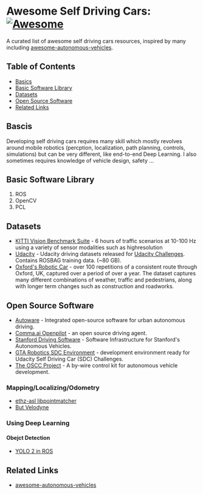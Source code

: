 # Awesome Self Driving Cars: [![Awesome](https://cdn.rawgit.com/sindresorhus/awesome/d7305f38d29fed78fa85652e3a63e154dd8e8829/media/badge.svg)](https://github.com/sindresorhus/awesome)
A curated list of awesome self driving cars resources, inspired by many including [awesome-autonomous-vehicles](https://github.com/takeitallsource/awesome-autonomous-vehicles/).

## Table of Contents
* [Basics](#bascis)
* [Basic Software Library](#basic-software-library)
* [Datasets](#datasets)
* [Open Source Software](#open-source-software)
* [Related Links](#related-links)

## Bascis
Developing self driving cars requires many skill which mostly revolves around mobile robotics (percption, localization, path planning, controls, simulations) but can be very different, like end-to-end Deep Learning. I also sometimes requires knowledge of vehicle design, safety ... 

## Basic Software Library
1. ROS
2. OpenCV
3. PCL

## Datasets
* [KITTI Vision Benchmark Suite](http://www.cvlibs.net/datasets/kitti/raw_data.php) - 6 hours of traffic scenarios at 10-100 Hz using a variety of sensor modalities such as highresolution
* [Udacity](https://github.com/udacity/self-driving-car/tree/master/datasets) - Udacity driving datasets released for [Udacity Challenges](https://www.udacity.com/self-driving-car). Contains ROSBAG training data. (~80 GB).
* [Oxford's Robotic Car](http://robotcar-dataset.robots.ox.ac.uk/) - over 100 repetitions of a consistent route through Oxford, UK, captured over a period of over a year. The dataset captures many different combinations of weather, traffic and pedestrians, along with longer term changes such as construction and roadworks.

## Open Source Software

* [Autoware](https://github.com/CPFL/Autoware) - Integrated open-source software for urban autonomous driving.
* [Comma.ai Openpilot](https://github.com/commaai/openpilot) - an open source driving agent.
* [Stanford Driving Software](https://sourceforge.net/projects/stanforddriving/) - Software Infrastructure for Stanford's Autonomous Vehicles.
* [GTA Robotics SDC Environment](https://github.com/OSSDC/self-driving-car-1) - development environment ready for Udacity Self Driving Car (SDC) Challenges.
* [The OSCC Project](http://oscc.io/) - A by-wire control kit for autonomous vehicle development.

### Mapping/Localizing/Odometry 
* [ethz-asl libpointmatcher](https://github.com/ethz-asl/libpointmatcher)
* [But Velodyne](https://github.com/robofit/but_velodyne_lib)

### Using Deep Learning
#### Obejct Detection
* [YOLO 2 in ROS](https://github.com/kunle12/dn_object_detect)


## Related Links
* [awesome-autonomous-vehicles](https://github.com/takeitallsource/awesome-autonomous-vehicles/)
